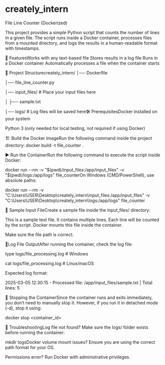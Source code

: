 # creately_intern
File Line Counter (Dockerized)

This project provides a simple Python script that counts the number of lines in a given file. The script runs inside a Docker container, processes files from a mounted directory, and logs the results in a human-readable format with timestamps.

🚀 FeaturesWorks with any text-based file Stores results in a log file Runs in a Docker container Automatically processes a file when the container starts

📂 Project Structurecreately_intern/
│── Dockerfile

│── file_line_counter.py

│── input_files/   # Place your input files here

│   ├── sample.txt

│── logs/          # Log files will be saved here🛠 PrerequisitesDocker installed on your system


Python 3 (only needed for local testing, not required if using Docker)

🏗 Build the Docker ImageRun the following command inside the project directory:
docker build -t file_counter .

▶ Run the ContainerRun the following command to execute the script inside Docker:

docker run --rm -v "$(pwd)/input_files:/app/input_files" -v "$(pwd)/logs:/app/logs" file_counterOn Windows (CMD/PowerShell), use absolute paths:

docker run --rm -v "C:\Users\USER\Desktop\creately_intern\input_files:/app/input_files" -v "C:\Users\USER\Desktop\creately_intern\logs:/app/logs" file_counter

📄 Sample Input FileCreate a sample file inside the input_files/ directory:

This is a sample text file.
It contains multiple lines.
Each line will be counted by the script.
Docker mounts this file inside the container.

Make sure the file path is correct.

📜Log File OutputAfter running the container, 
check the log file:

type logs/file_processing.log  # Windows

cat logs/file_processing.log   # Linux/macOS

Expected log format:

2025-03-05 12:30:15 - Processed file: /app/input_files/sample.txt | Total lines: 5

🛑 Stopping the ContainerSince the container runs and exits immediately, you don’t need to manually stop it. 
However, if you run it in detached mode (-d), stop it using:

docker stop <container_id>

🐞 TroubleshootingLog file not found? 
Make sure the logs/ folder exists before running the container:

mkdir logsDocker volume mount issues? Ensure you are using the correct path format for your OS.

Permissions error? Run Docker with administrative privileges.
